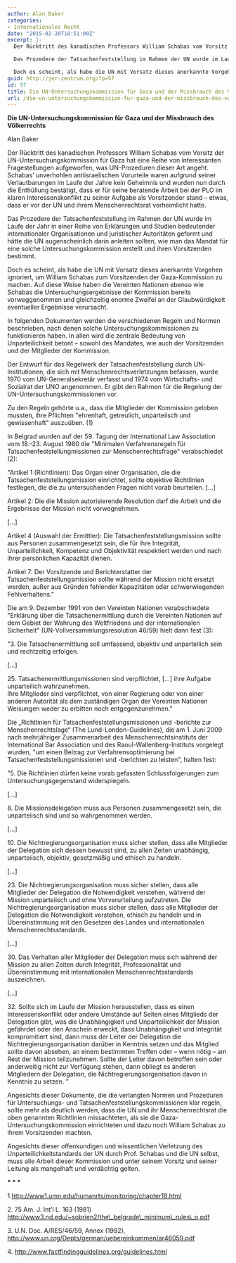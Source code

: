 ```yaml
---
author: Alan Baker
categories:
- Internationales Recht
date: "2015-02-20T18:51:00Z"
excerpt: |-
  Der Rücktritt des kanadischen Professors William Schabas vom Vorsitz der UN-Untersuchungskommission für Gaza hat eine Reihe von interessanten Fragestellungen aufgeworfen, was UN-Prozeduren dieser Art angeht. Schabas' unverhohlen antiisraelischen Vorurteile waren aufgrund seiner Verlautbarungen im Laufe der Jahre kein Geheimnis und wurden nun durch die Enthüllung bestätigt, dass er für seine beratende Arbeit bei der PLO im klaren Interessenskonflikt zu seiner Aufgabe als Vorsitzender stand – etwas, dass er vor der UN und ihrem Menschenrechtsrat verheimlicht hatte.

  Das Prozedere der Tatsachenfeststellung im Rahmen der UN wurde im Laufe der Jahr in einer Reihe von Erklärungen und Studien bedeutender internationaler Organisationen und juristischer Autoritäten geformt und hätte die UN augenscheinlich darin anleiten sollten, wie man das Mandat für eine solche Untersuchungskommission erstellt und ihren Vorsitzenden bestimmt.

  Doch es scheint, als habe die UN mit Vorsatz dieses anerkannte Vorgehen ignoriert, um William Schabas zum Vorsitzenden der Gaza-Kommission zu machen. Auf diese Weise haben die Vereinten Nationen ebenso wie Schabas die Untersuchungsergebnisse der Kommission bereits vorweggenommen und gleichzeitig enorme Zweifel an der Glaubwürdigkeit eventueller Ergebnisse verursacht.
guid: http://jer-zentrum.org/?p=57
id: 57
title: Die UN-Untersuchungskommission für Gaza und der Missbrauch des Völkerrechts
url: /die-un-untersuchungskommission-fur-gaza-und-der-missbrauch-des-volkerrechts/
---
```



**Die UN-Untersuchungskommission für Gaza und der Missbrauch des Völkerrechts**

Alan Baker


  
Der Rücktritt des kanadischen Professors William Schabas vom Vorsitz der UN-Untersuchungskommission für Gaza hat eine Reihe von interessanten Fragestellungen aufgeworfen, was UN-Prozeduren dieser Art angeht. Schabas’ unverhohlen antiisraelischen Vorurteile waren aufgrund seiner Verlautbarungen im Laufe der Jahre kein Geheimnis und wurden nun durch die Enthüllung bestätigt, dass er für seine beratende Arbeit bei der PLO im klaren Interessenskonflikt zu seiner Aufgabe als Vorsitzender stand – etwas, dass er vor der UN und ihrem Menschenrechtsrat verheimlicht hatte.

Das Prozedere der Tatsachenfeststellung im Rahmen der UN wurde im Laufe der Jahr in einer Reihe von Erklärungen und Studien bedeutender internationaler Organisationen und juristischer Autoritäten geformt und hätte die UN augenscheinlich darin anleiten sollten, wie man das Mandat für eine solche Untersuchungskommission erstellt und ihren Vorsitzenden bestimmt.

Doch es scheint, als habe die UN mit Vorsatz dieses anerkannte Vorgehen ignoriert, um William Schabas zum Vorsitzenden der Gaza-Kommission zu machen. Auf diese Weise haben die Vereinten Nationen ebenso wie Schabas die Untersuchungsergebnisse der Kommission bereits vorweggenommen und gleichzeitig enorme Zweifel an der Glaubwürdigkeit eventueller Ergebnisse verursacht.

In folgenden Dokumenten werden die verschiedenen Regeln und Normen beschrieben, nach denen solche Untersuchungskommissionen zu funktionieren haben. In allen wird die zentrale Bedeutung von Unparteilichkeit betont – sowohl des Mandates, wie auch der Vorsitzenden und der Mitglieder der Kommission.

Der Entwurf für das Regelwerk der Tatsachenfeststellung durch UN-Institutionen, die sich mit Menschenrechtsverletzungen befassen, wurde 1970 vom UN-Generalsekretär verfasst und 1974 vom Wirtschafts- und Sozialrat der UNO angenommen. Er gibt den Rahmen für die Regelung der UN-Untersuchungskommissionen vor.

Zu den Regeln gehörte u.a., dass die Mitglieder der Kommission geloben mussten, ihre Pflichten "ehrenhaft, getreulich, unparteiisch und gewissenhaft" auszuüben. (1)

In Belgrad wurden auf der 59. Tagung der International Law Association vom 18.-23. August 1980 die "Minimalen Verfahrensregeln für Tatsachenfeststellungmissionen zur Menschenrechtsfrage" verabschiedet (2):

"Artikel 1 (Richtlinien): Das Organ einer Organisation, die die Tatsachenfeststellungsmission einrichtet, sollte objektive Richtlinien festlegen, die die zu untersuchenden Fragen nicht vorab beurteilen. \[…\]

Artikel 2: Die die Mission autorisierende Resolution darf die Arbeit und die Ergebnisse der Mission nicht vorwegnehmen.

\[…\]

Artikel 4 (Auswahl der Ermittler): Die Tatsachenfeststellungsmission sollte aus Personen zusammengesetzt sein, die für ihre Integrität, Unparteilichkeit, Kompetenz und Objektivität respektiert werden und nach ihrer persönlichen Kapazität dienen.

Artikel 7: Der Vorsitzende und Berichterstatter der Tatsachenfeststellungsmission sollte während der Mission nicht ersetzt werden, außer aus Gründen fehlender Kapazitäten oder schwerwiegenden Fehlverhaltens."

Die am 9. Dezember 1991 von den Vereinten Nationen verabschiedete "Erklärung über die Tatsachenermittlung durch die Vereinten Nationen auf dem Gebiet der Wahrung des Weltfriedens und der internationalen Sicherheit" (UN-Vollversammlungsresolution 46/59) hielt dann fest (3):

"3. Die Tatsachenermittlung soll umfassend, objektiv und unparteilich sein und rechtzeitig erfolgen.

\[…\]

25\. Tatsachenermittlungsmissionen sind verpflichtet, \[…\] ihre Aufgabe unparteilich wahrzunehmen.   
Ihre Mitglieder sind verpflichtet, von einer Regierung oder von einer anderen Autorität als dem zuständigen Organ der Vereinten Nationen Weisungen weder zu erbitten noch entgegenzunehmen."

Die „Richtlinien für Tatsachenfeststellungsmissionen und -berichte zur Menschenrechtslage“ (The Lund-London-Guidelines), die am 1. Juni 2009 nach mehrjähriger Zusammenarbeit des Menschenrechtsinstituts der International Bar Association und des Raoul-Wallenberg-Instituts vorgelegt wurden, "um einen Beitrag zur Verfahrensoptimierung bei Tatsachenfeststellungsmissionen und -berichten zu leisten", halten fest:

"5. Die Richtlinien dürfen keine vorab gefassten Schlussfolgerungen zum Untersuchungsgegenstand widerspiegeln.

\[…\]

8\. Die Missionsdelegation muss aus Personen zusammengesetzt sein, die unparteiisch sind und so wahrgenommen werden.

\[…\]

10\. Die Nichtregierungsorganisation muss sicher stellen, dass alle Mitglieder der Delegation sich dessen bewusst sind, zu allen Zeiten unabhängig, unparteiisch, objektiv, gesetzmäßig und ethisch zu handeln.

\[…\]

23\. Die Nichtregierungsorganisation muss sicher stellen, dass alle Mitglieder der Delegation die Notwendigkeit verstehen, während der Mission unparteiisch und ohne Vorverurteilung aufzutreten. Die Nichtregierungsorganisation muss sicher stellen, dass alle Mitglieder der Delegation die Notwendigkeit verstehen, ethisch zu handeln und in Übereinstimmung mit den Gesetzen des Landes und internationalen Menschenrechtsstandards.

\[…\]

30\. Das Verhalten aller Mitglieder der Delegation muss sich während der Mission zu allen Zeiten durch Integrität, Professionalität und Übereinstimmung mit internationalen Menschenrechtsstandards auszeichnen.

\[…\]

32\. Sollte sich im Laufe der Mission herausstellen, dass es einen Interessenskonflikt oder andere Umstände auf Seiten eines Mitglieds der Delegation gibt, was die Unabhängigkeit und Unparteilichkeit der Mission gefährdet oder den Anschein erweckt, dass Unabhängigkeit und Integrität kompromitiert sind, dann muss der Leiter der Delegation die Nichtregierungsorganisation darüber in Kenntnis setzen und das Mitglied sollte davon absehen, an einem bestimmten Treffen oder – wenn nötig – am Rest der Mission teilzunehmen. Sollte der Leiter davon betroffen sein oder anderweitig nicht zur Verfügung stehen, dann obliegt es anderen Mitgliedern der Delegation, die Nichtregierungsorganisation davon in Kenntnis zu setzen. "  
  
Angesichts dieser Dokumente, die die verlangten Normen und Prozeduren für Untersuchungs- und Tatsachenfeststellungskommissionen klar regeln, sollte mehr als deutlich werden, dass die UN und ihr Menschenrechtsrat die oben genannten Richtlinien missachteten, als sie die Gaza-Untersuchungskommission einrichteten und dazu noch William Schabas zu ihrem Vorsitzenden machten.

Angesichts dieser offenkundigen und wissentlichen Verletzung des Unparteilichkeitstandards der UN durch Prof. Schabas und die UN selbst, muss alle Arbeit dieser Kommission und unter seinem Vorsitz und seiner Leitung als mangelhaft und verdächtig gelten.


**\* \* \***


1.http://www1.umn.edu/humanrts/monitoring/chapter18.html

2\. 75 Am. J. Int’l L. 163 (1981) http://www3.nd.edu/~sobrien2/the\_belgrade\_minimum\_rules\_o.pdf

3\. U.N. Doc. A/RES/46/59, Annex (1992), http://www.un.org/Depts/german/uebereinkommen/ar46059.pdf

4\. http://www.factfindingguidelines.org/guidelines.html
